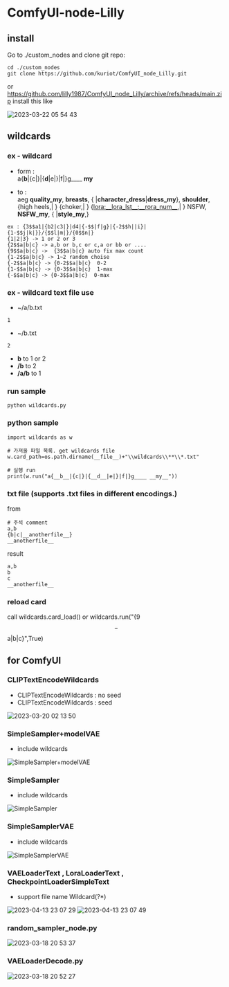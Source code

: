 # ComfyUI-node-Lilly

## install

Go to ./custom_nodes and clone git repo:

```
cd ./custom_nodes
git clone https://github.com/kuriot/ComfyUI_node_Lilly.git
```
or https://github.com/lilly1987/ComfyUI_node_Lilly/archive/refs/heads/main.zip install this like

![2023-03-22 05 54 43](https://user-images.githubusercontent.com/20321215/226738610-c042a51c-8e72-45de-b714-385eaac383af.png)


## wildcards

### ex - wildcard

- form :  
a{__b__|{c|}|{__d__|e|}|f|}g____ __my__
 
- to :  
aeg __quality_my__, __breasts__, { |__character_dress__|__dress_my__}, __shoulder__, {high heels,| } {choker,| } {<lora:__lora_lst__:__rora_num__>,| } NSFW, __NSFW_my__, { |__style_my__,}

```
ex : {3$$a1|{b2|c3|}|d4|{-$$|f|g}|{-2$$h||i}|{1-$$j|k|}}/{$$l|m|}/{0$$n|}
{1|2|3} -> 1 or 2 or 3
{2$$a|b|c} -> a,b or b,c or c,a or bb or ....
{9$$a|b|c} ->  {3$$a|b|c} auto fix max count
{1-2$$a|b|c} -> 1~2 random choise
{-2$$a|b|c} -> {0-2$$a|b|c}  0-2
{1-$$a|b|c} -> {0-3$$a|b|c}  1-max
{-$$a|b|c} -> {0-3$$a|b|c}  0-max
```

### ex - wildcard text file use

- ~/a/b.txt
```
1
```
- ~/b.txt
```
2
```

- __b__ to 1 or 2
- __/b__ to 2
- __/a/b__ to 1

### run sample

```
python wildcards.py
```

### python sample

```
import wildcards as w

# 가져올 파일 목록. get wildcards file
w.card_path=os.path.dirname(__file__)+"\\wildcards\\**\\*.txt"

# 실행 run
print(w.run("a{__b__|{c|}|{__d__|e|}|f|}g____ __my__"))
```



### txt file (supports .txt files in different encodings.)
from
```
# 주석 comment
a,b
{b|c|__anotherfile__}
__anotherfile__
```
result
```
a,b
b
c
__anotherfile__
```

### reload card

call wildcards.card_load()
or
wildcards.run("{9$$-$$a|b|c}",True)

## for ComfyUI



### CLIPTextEncodeWildcards

- CLIPTextEncodeWildcards : no seed
- CLIPTextEncodeWildcards : seed

![2023-03-20 02 13 50](https://user-images.githubusercontent.com/20321215/226194627-b560c9e1-5dfa-49d9-8503-939693a8b119.png)


### SimpleSampler+modelVAE

- include wildcards

![SimpleSampler+modelVAE](https://user-images.githubusercontent.com/20321215/229340970-19c5c0f7-6281-430d-87ce-c2e512ead277.png)


### SimpleSampler

- include wildcards

![SimpleSampler](https://user-images.githubusercontent.com/20321215/229341019-0cea9dd8-0b03-4f4a-8f49-aff068b58faf.png)


### SimpleSamplerVAE

- include wildcards

![SimpleSamplerVAE](https://user-images.githubusercontent.com/20321215/229341040-72d422d5-7904-41c3-a0e7-ac256ea40d0e.png)

### VAELoaderText , LoraLoaderText , CheckpointLoaderSimpleText

- support file name Wildcard(?*)

![2023-04-13 23 07 29](https://user-images.githubusercontent.com/20321215/231785743-a77257b1-6932-4713-8b91-0614aeeb45e8.png)
![2023-04-13 23 07 49](https://user-images.githubusercontent.com/20321215/231785748-b33b5d69-de00-4265-8fdb-405e61ab8758.png)


### random_sampler_node.py

![2023-03-18 20 53 37](https://user-images.githubusercontent.com/20321215/226104447-eadd1d15-437f-4a41-b989-511390236d13.png)

### VAELoaderDecode.py

![2023-03-18 20 52 27](https://user-images.githubusercontent.com/20321215/226104441-a13f49c6-c5be-4c70-b93e-f4ad984e9ff1.png)
